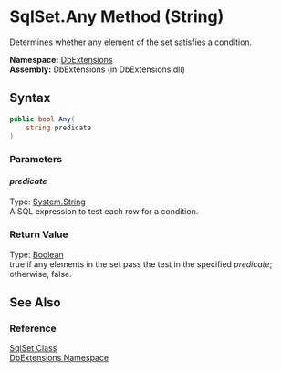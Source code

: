 SqlSet.Any Method (String)
==========================
Determines whether any element of the set satisfies a condition.

**Namespace:** [DbExtensions][1]  
**Assembly:** DbExtensions (in DbExtensions.dll)

Syntax
------

```csharp
public bool Any(
	string predicate
)
```

### Parameters

#### *predicate*
Type: [System.String][2]  
A SQL expression to test each row for a condition.

### Return Value
Type: [Boolean][3]  
true if any elements in the set pass the test in the specified *predicate*; otherwise, false.

See Also
--------

### Reference
[SqlSet Class][4]  
[DbExtensions Namespace][1]  

[1]: ../README.md
[2]: http://msdn.microsoft.com/en-us/library/s1wwdcbf
[3]: http://msdn.microsoft.com/en-us/library/a28wyd50
[4]: README.md